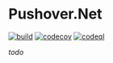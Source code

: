 # Pushover.Net

[![build](https://github.com/lassevk/Pushover.Net/actions/workflows/build.yml/badge.svg)](https://github.com/lassevk/Pushover.Net/actions/workflows/build.yml)
[![codecov](https://codecov.io/gh/lassevk/Pushover.Net/graph/badge.svg?token=N58US136E7)](https://codecov.io/gh/lassevk/Pushover.Net)
[![codeql](https://github.com/lassevk/Pushover.NEt/actions/workflows/github-code-scanning/codeql/badge.svg)](https://github.com/lassevk/Pushover.Net/actions/workflows/github-code-scanning/codeql)

*todo*
